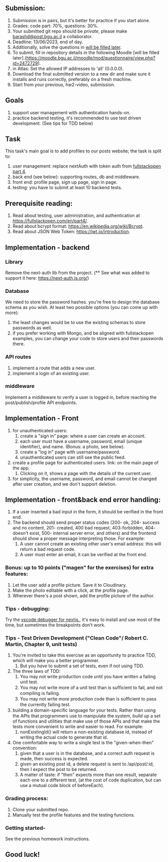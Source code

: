## Submission:

1. Submission is in pairs, but it's better for practice if you start alone.
2. Grades: code part: 70%, questions: 30%.
3. Your submitted git repo should be _private_, please make barashd@post.bgu.ac.il a collaborator.
4. Deadline: 13/06/2023, end of day.
5. Additionally, solve the questions in [will be filled later](https://www.notexists.bgu.ac.il/).
6. To submit, fill in repository details in the following Moodle [will be filled later].(https://moodle.bgu.ac.il/moodle/mod/questionnaire/view.php?id=2472729).
7. in Atlas: Set the allowed IP addresses to 'all' (0.0.0.0).
8. Download the final submitted version to a new dir and make sure it installs and runs correctly, preferably on a fresh machine.
9. Start from your previous, hw2-video, submission.

## Goals

1. support user management with authentication hands-on.
2. practice backend testing, it's recommended to use test driven development. (See tips for TDD below)

## Task

This task's main goal is to add profiles to our posts website; the task is split to:

1. user management: replace nextAuth with token auth from [fullstackopen part 4](https://fullstackopen.com/en/part4/user_administration).
2. back end (see below): supporting routes, db and middleware.
3. front end: profile page, sign up page, sign in page.
4. testing: you have to submit at least 10 backend tests.

## Prerequisite reading:

1. Read about testing, user administration, and authentication at https://fullstackopen.com/en/part4/.
2. Read about bcrypt format: https://en.wikipedia.org/wiki/Bcrypt.
3. Read about JSON Web Token: https://jwt.io/introduction.

## Implementation - backend

### Library

Remove the next-auth lib from the project. (\*\* See what was added to support it here: https://next-auth.js.org/)

### Database

We need to store the password hashes. you're free to design the database schema as you wish. At least two possible options (you can come up with more):

1.  the least changes would be to use the existing schemas to store passwords as well.
2.  if you prefer working with Mongo, and be aligned with fullstackopen examples, you can change your code to store users and their passwords there.

### API routes

1. implement a route that adds a new user.
2. implement a login of an existing user.

### middleware

Implement a middleware to verify a user is logged in, before reaching the post/publish/profile API endpoints.

## Implementation - Front

1. for unauthenticated users:
   1. create a "sign in" page: where a user can create an account.
   2. each user must have a username, password, email (unique identifier), and name. (Bonus: a photo, see below).
   3. create a "log in" page with username/password.
   4. unauthenticated users can still see the public feed.
2. create a profile page for authenticated users. link: on the main page of the app.
   1. Clicking on it, shows a page with the details of the current user.
3. for simplicity, the username, password, and email cannot be changed after user creation, and we don't support deletion.

## Implementation - front&back end error handling:

1. If a user inserted a bad input in the form, it should be verified in the front end.
2. The backend should send proper status codes (200- ok, 204- success and no content, 201- created, 400 bad request, 403-forbidden, 404- doesn't exist, 500- internal server error, and others) and the frontend should show a proper message interpreting those. For example:
   1. A user cannot create an existing other user's email address: this will return a bad request code.
   2. A user must enter an email, it can be verified at the front end.

### Bonus: up to 10 points ("magen" for the exercises) for extra features:

1. Let the user add a profile picture. Save it to Cloudinary.
2. Make the photo editable with a click, at the profile page.
3. Wherever there's a post shown, add the profile picture of the author.

### Tips - debugging:

Try the [vscode debugger for nextjs.](https://nextjs.org/docs/pages/building-your-application/configuring/debugging), it's easy to install and use most of the time, but sometimes the breakpoints don't work.

### Tips - Test Driven Development ("Clean Code"/ Robert C. Martin, Chapter 9, unit tests)

1. You're invited to take this exercise as an opportunity to practice TDD, which will make you a better programmer.
   1. But you _have_ to submit a set of tests, even if not using TDD.
2. The three laws of TDD:
   1. You may not write production code until you have written a failing unit test.
   2. You may not write more of a unit test than is sufﬁcient to fail, and not compiling is failing.
   3. You may not write more production code than is sufﬁcient to pass the currently failing test.
3. building a domain-speciﬁc language for your tests. Rather than using the APIs that programmers use to manipulate the system, build up a set of functions and utilities that make use of those APIs and that make the tests more convenient to write and easier to read. For example:
   1. nonExistingId() will return a non-existing database id, instead of writing the actual code to generate that id.
4. One comfortable way to write a single test is the "given-when-then" convention:
   1. given that a user is in the database, and a correct auth request is made, then success is expected.
   2. given an existing post id, a delete request is sent to /api/post/:id, then I expect the post to be returned.
   3. A matter of taste: if "then" expects more than one result, separate each one to a different test, (at the cost of code duplication, but can use a mutual code block of beforeEach).

### Grading process:

1. Clone your submitted repo.
2. Manually test the profile features and the testing functions.

### Getting started-

See the previous homework instructions.

## Good luck!
